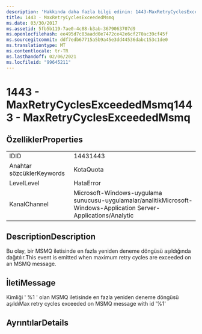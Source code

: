 ```yaml
---
description: 'Hakkında daha fazla bilgi edinin: 1443-MaxRetryCyclesExceededMsmq'
title: 1443 - MaxRetryCyclesExceededMsmq
ms.date: 03/30/2017
ms.assetid: 5fb5b119-7ae0-4c88-b3ab-3679063707d9
ms.openlocfilehash: ee495d7c83aadd0e7472ce42e6cf270ac39cf45f
ms.sourcegitcommit: ddf7edb67715a5b9a45e3dd44536dabc153c1de0
ms.translationtype: MT
ms.contentlocale: tr-TR
ms.lasthandoff: 02/06/2021
ms.locfileid: "99645211"
---
```

# <a name="1443---maxretrycyclesexceededmsmq"></a><span data-ttu-id="4bdb8-103">1443 - MaxRetryCyclesExceededMsmq</span><span class="sxs-lookup"><span data-stu-id="4bdb8-103">1443 - MaxRetryCyclesExceededMsmq</span></span>

## <a name="properties"></a><span data-ttu-id="4bdb8-104">Özellikler</span><span class="sxs-lookup"><span data-stu-id="4bdb8-104">Properties</span></span>  
  
|||  
|-|-|  
|<span data-ttu-id="4bdb8-105">ID</span><span class="sxs-lookup"><span data-stu-id="4bdb8-105">ID</span></span>|<span data-ttu-id="4bdb8-106">1443</span><span class="sxs-lookup"><span data-stu-id="4bdb8-106">1443</span></span>|  
|<span data-ttu-id="4bdb8-107">Anahtar sözcükler</span><span class="sxs-lookup"><span data-stu-id="4bdb8-107">Keywords</span></span>|<span data-ttu-id="4bdb8-108">Kota</span><span class="sxs-lookup"><span data-stu-id="4bdb8-108">Quota</span></span>|  
|<span data-ttu-id="4bdb8-109">Level</span><span class="sxs-lookup"><span data-stu-id="4bdb8-109">Level</span></span>|<span data-ttu-id="4bdb8-110">Hata</span><span class="sxs-lookup"><span data-stu-id="4bdb8-110">Error</span></span>|  
|<span data-ttu-id="4bdb8-111">Kanal</span><span class="sxs-lookup"><span data-stu-id="4bdb8-111">Channel</span></span>|<span data-ttu-id="4bdb8-112">Microsoft-Windows-uygulama sunucusu-uygulamalar/analitik</span><span class="sxs-lookup"><span data-stu-id="4bdb8-112">Microsoft-Windows-Application Server-Applications/Analytic</span></span>|  
  
## <a name="description"></a><span data-ttu-id="4bdb8-113">Description</span><span class="sxs-lookup"><span data-stu-id="4bdb8-113">Description</span></span>  

 <span data-ttu-id="4bdb8-114">Bu olay, bir MSMQ iletisinde en fazla yeniden deneme döngüsü aşıldığında dağıtılır.</span><span class="sxs-lookup"><span data-stu-id="4bdb8-114">This event is emitted when maximum retry cycles are exceeded on an MSMQ message.</span></span>  
  
## <a name="message"></a><span data-ttu-id="4bdb8-115">İleti</span><span class="sxs-lookup"><span data-stu-id="4bdb8-115">Message</span></span>  

 <span data-ttu-id="4bdb8-116">Kimliği ' %1 ' olan MSMQ iletisinde en fazla yeniden deneme döngüsü aşıldı</span><span class="sxs-lookup"><span data-stu-id="4bdb8-116">Max retry cycles exceeded on MSMQ message with id '%1'</span></span>  
  
## <a name="details"></a><span data-ttu-id="4bdb8-117">Ayrıntılar</span><span class="sxs-lookup"><span data-stu-id="4bdb8-117">Details</span></span>
